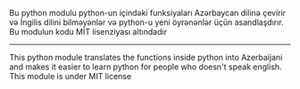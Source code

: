
Bu python modulu python-un içindəki funksiyaları Azərbaycan dilinə çevirir və İngilis dilini bilməyənlər və python-u yeni öyrənənlər üçün asandlaşdırır.
Bu modulun kodu MİT lisenziyası altındadır

---------------------------------------------------------------------------------------------------------------------------------------------------

This python module translates the functions inside python into Azerbaijani and makes it easier to learn python for people who doesn't speak english.
This module is under MIT license